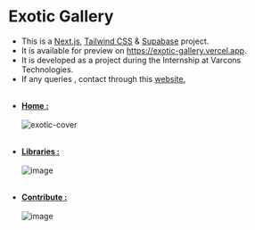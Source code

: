 # Exotic Gallery

- This is a [Next.js](https://nextjs.org/), [Tailwind CSS](https://tailwindcss.com/) & [Supabase](https://supabase.com/) project.
- It is available for preview on <a href='https://exotic-gallery.vercel.app/'>https://exotic-gallery.vercel.app</a>. 
- It is developed as a project during the Internship at Varcons Technologies.
- If any queries , contact through this <a href='https://samarth-h-chinivar.vercel.app/#contact' target='_blank' rel="noreopener">website.</a>
<br/><br/>

* <b><u><a href="https://exotic-gallery.vercel.app/#">Home :</a></b></u> <br/><br/>
![exotic-cover](https://user-images.githubusercontent.com/104615876/232762806-dd7bddd6-915b-4b0b-b803-68cb146304aa.jpg)
<br/><br/>

* <b><u><a href="https://exotic-gallery.vercel.app/libraries">Libraries :</a></b></u> <br/><br/>
![image](https://github.com/user-attachments/assets/86e1d092-cd82-45bc-9eaf-2c1d4ec958f6)
<br/><br/>

* <b><u><a href="https://exotic-gallery.vercel.app/contribute">Contribute :</a></b></u> <br/><br/>
![image](https://github.com/user-attachments/assets/08edd1d4-d12f-44f6-88a4-4a830d76ea04)
<br/><br/>
